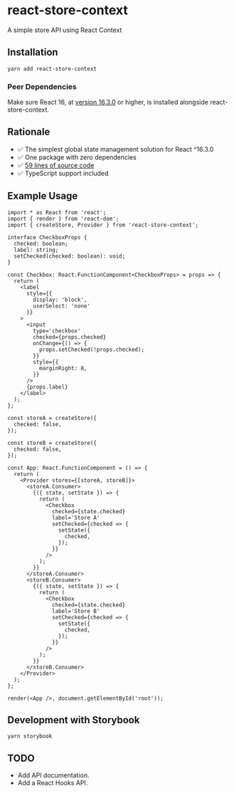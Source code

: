 # react-store-context
A simple store API using React Context

## Installation

`yarn add react-store-context`

### Peer Dependencies

Make sure React 16, at [version 16.3.0](https://reactjs.org/blog/2018/03/29/react-v-16-3.html) or higher, is installed alongside react-store-context.

## Rationale

- ✅ The simplest global state management solution for React ^16.3.0
- ✅ One package with zero dependencies
- ✅ [59 lines of source code](https://github.com/alexyuly/react-store-context/blob/master/src/index.tsx)
- ✅ TypeScript support included

## Example Usage

```tsx
import * as React from 'react';
import { render } from 'react-dom';
import { createStore, Provider } from 'react-store-context';

interface CheckboxProps {
  checked: boolean;
  label: string;
  setChecked(checked: boolean): void;
}

const Checkbox: React.FunctionComponent<CheckboxProps> = props => {
  return (
    <label
      style={{
        display: 'block',
        userSelect: 'none'
      }}
    >
      <input
        type='checkbox'
        checked={props.checked}
        onChange={() => {
          props.setChecked(!props.checked);
        }}
        style={{
          marginRight: 8,
        }}
      />
      {props.label}
    </label>
  );
};

const storeA = createStore({
  checked: false,
});

const storeB = createStore({
  checked: false,
});

const App: React.FunctionComponent = () => {
  return (
    <Provider stores={[storeA, storeB]}>
      <storeA.Consumer>
        {({ state, setState }) => {
          return (
            <Checkbox
              checked={state.checked}
              label='Store A'
              setChecked={checked => {
                setState({
                  checked,
                });
              }}
            />
          );
        }}
      </storeA.Consumer>
      <storeB.Consumer>
        {({ state, setState }) => {
          return (
            <Checkbox
              checked={state.checked}
              label='Store B'
              setChecked={checked => {
                setState({
                  checked,
                });
              }}
            />
          );
        }}
      </storeB.Consumer>
    </Provider>
  );
};

render(<App />, document.getElementById('root'));

```

## Development with Storybook

`yarn storybook`

## TODO

- Add API documentation.
- Add a React Hooks API.
